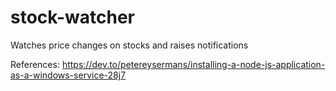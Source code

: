 # stock-watcher
Watches price changes on stocks and raises notifications

References:
https://dev.to/petereysermans/installing-a-node-js-application-as-a-windows-service-28j7
